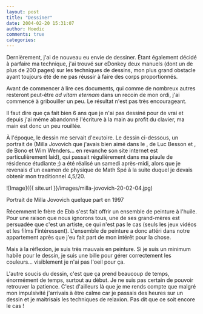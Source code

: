 ```yaml
---
layout: post
title: "Dessiner"
date: 2004-02-20 15:31:07
author: Hoedic
comments: true
categories: 
---
```



Dernièrement, j'ai de nouveau eu envie de dessiner. Étant également décidé à parfaire ma technique, j'ai trouvé sur eDonkey deux manuels (dont un de plus de 200 pages) sur les techniques de dessins, mon plus grand obstacle ayant toujours été de ne pas réussir à faire des corps proportionnés.

Avant de commencer à lire ces documents, qui comme de nombreux autres resteront peut-être *ad vitam eternam* dans un recoin de mon ordi, j'ai commencé à gribouiller un peu. Le résultat n'est pas très encourageant.

Il faut dire que ça fait bien 6 ans que je n'ai pas dessiné pour de vrai et depuis j'ai même abandonné l'écriture à la main au profit du clavier, ma main est donc un peu rouillée.

À l'époque, le dessin me servait d'exutoire. Le dessin ci-dessous, un portrait de  (Milla Jovovich que j'avais bien aimé dans le , de Luc Besson et , de Bono et Wim Wenders... en revanche son site internet est particulièrement laid), qui passait régulièrement dans ma piaule de résidence étudiante ;) a été réalisé un samedi après-midi, alors que je revenais d'un examen de physique de Math Spé à la suite duquel je devais obtenir mon traditionnel 4,5/20.

![Image]({{ site.url }}/images/milla-jovovich-20-02-04.jpg)
<div class="photoattrib">Portrait de Milla Jovovich quelque part en 1997</div>



Récemment le frère de Ebb s'est fait offrir un ensemble de peinture à l'huile. Pour une raison que nous ignorons tous, une de ses grand-mères est persuadée que c'est un artiste, ce qui n'est pas le cas (seuls les jeux vidéos et les films l'intéressent). L'ensemble de peinture a donc attéri dans notre appartement après que j'eu fait part de mon intérêt pour la chose.

Mais à la réflexion, je suis très mauvais en peinture. Si je suis un minimum habile pour le dessin, je suis une bille pour gérer correctement les couleurs... visiblement je n'ai pas l'oeil pour ça.

L'autre soucis du dessin, c'est que ça prend beaucoup de temps, énormément de temps, surtout au début. Je ne suis pas certain de pouvoir retrouver la patience. C'est d'ailleurs là que je me rends compte que malgré mon impulsivité j'arrivais à être calme car je passais des heures sur un dessin et je maitrisais les techniques de relaxion. Pas dit que ce soit encore le cas !